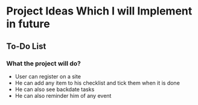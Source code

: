 # Project Ideas Which I will Implement in future

## To-Do List

### What the project will do?
- User can register on a site 
- He can add any item to his checklist and tick them when it is done
- He can also see backdate tasks
- He can also reminder him of any event

